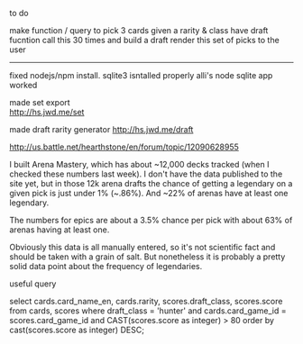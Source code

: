 to do

make function / query to pick 3 cards given a rarity & class
have draft fucntion call this 30 times and build a draft
render this set of picks to the user

---------------------------

fixed nodejs/npm install.
sqlite3 isntalled properly
alli's node sqlite app worked

made set export 			
http://hs.jwd.me/set

made draft rarity generator
http://hs.jwd.me/draft


http://us.battle.net/hearthstone/en/forum/topic/12090628955

I built Arena Mastery, which has about ~12,000 decks tracked 
(when I checked these numbers last week). I don't have the 
data published to the site yet, but in those 12k arena drafts 
the chance of getting a legendary on a given pick is just under 
1% (~.86%). And ~22% of arenas have at least one legendary.

The numbers for epics are about a 3.5% chance per pick with 
about 63% of arenas having at least one.

Obviously this data is all manually entered, so it's not scientific 
fact and should be taken with a grain of salt. But nonetheless it is 
probably a pretty solid data point about the frequency of legendaries.



useful query

select
	cards.card_name_en, 
	cards.rarity, 
	scores.draft_class, 
	scores.score 
from 
	cards, 
	scores
where 
	draft_class = 'hunter' and 
	cards.card_game_id = scores.card_game_id and 
	CAST(scores.score as integer) > 80 
order by 
	cast(scores.score as integer) DESC;


